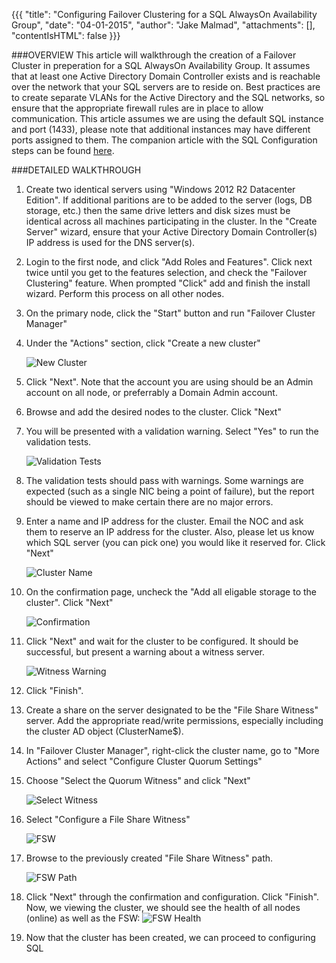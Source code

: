 {{{
  "title": "Configuring Failover Clustering for a SQL AlwaysOn Availability Group",
  "date": "04-01-2015",
  "author": "Jake Malmad",
  "attachments": [],
  "contentIsHTML": false
}}}

###OVERVIEW
This article will walkthrough the creation of a Failover Cluster in preperation for a SQL AlwaysOn Availability Group. It assumes that at least one Active Directory Domain Controller exists and is reachable over the network that your SQL servers are to reside on. Best practices are to create separate VLANs for the Active Directory and the SQL networks, so ensure that the appropriate firewall rules are in place to allow communication. This article assumes we are using the default SQL instance and port (1433), please note that additional instances may have different ports assigned to them. The companion article with the SQL Configuration steps can be found [here](../Servers/configuring-a-sql-alwayson-availability-group.md).

###DETAILED WALKTHROUGH

1. Create two identical servers using "Windows 2012 R2 Datacenter Edition". If additional paritions are to be added to the server (logs, DB storage, etc.) then the same drive letters and disk sizes must be identical across all machines participating in the cluster. In the "Create Server" wizard, ensure that your Active Directory Domain Controller(s) IP address is used for the DNS server(s).

2. Login to the first node, and click "Add Roles and Features". Click next twice until you get to the features selection, and check the "Failover Clustering" feature. When prompted "Click" add and finish the install wizard. Perform this process on all other nodes.

3. On the primary node, click the "Start" button and run "Failover Cluster Manager"

4. Under the "Actions" section, click "Create a new cluster"

    ![New Cluster](../images/configuring-failover-clustering-for-a-sql-alwayson-availability-group-01.PNG)

5. Click "Next". Note that the account you are using should be an Admin account on all node, or preferrably a Domain Admin account.

6. Browse and add the desired nodes to the cluster. Click "Next"

7. You will be presented with a validation warning. Select "Yes" to run the validation tests.

    ![Validation Tests](../images/configuring-failover-clustering-for-a-sql-alwayson-availability-group-02.PNG)

8. The validation tests should pass with warnings. Some warnings are expected (such as a single NIC being a point of failure), but the report should be viewed to make certain there are no major errors.

9. Enter a name and IP address for the cluster. Email the NOC and ask them to reserve an IP address for the cluster. Also, please let us know which SQL server (you can pick one) you would like it reserved for. Click "Next"

    ![Cluster Name](../images/configuring-failover-clustering-for-a-sql-alwayson-availability-group-03.PNG)

10. On the confirmation page, uncheck the "Add all eligable storage to the cluster". Click "Next"

    ![Confirmation](../images/configuring-failover-clustering-for-a-sql-alwayson-availability-group-04.PNG)

11. Click "Next" and wait for the cluster to be configured. It should be successful, but present a warning about a witness server.

    ![Witness Warning](../images/configuring-failover-clustering-for-a-sql-alwayson-availability-group-05.PNG)

12. Click "Finish".

13. Create a share on the server designated to be the "File Share Witness" server. Add the appropriate read/write permissions, especially including the cluster AD object (ClusterName$).

14. In "Failover Cluster Manager", right-click the cluster name, go to "More Actions" and select "Configure Cluster Quorum Settings"

15. Choose "Select the Quorum Witness" and click "Next"

    ![Select Witness](../images/configuring-failover-clustering-for-a-sql-alwayson-availability-group-06.PNG)

16. Select "Configure a File Share Witness"

    ![FSW](../images/configuring-failover-clustering-for-a-sql-alwayson-availability-group-07.PNG)

17. Browse to the previously created "File Share Witness" path.

    ![FSW Path](../images/configuring-failover-clustering-for-a-sql-alwayson-availability-group-08.PNG)

18. Click "Next" through the confirmation and configuration. Click "Finish". Now, we viewing the cluster, we should see the health of all nodes (online) as well as the FSW:
    ![FSW Health](../images/configuring-failover-clustering-for-a-sql-alwayson-availability-group-09.PNG)

19. Now that the cluster has been created, we can proceed to configuring SQL
